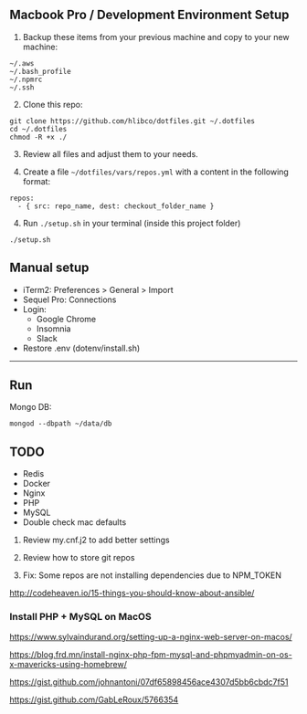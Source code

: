 ## Macbook Pro / Development Environment Setup

1. Backup these items from your previous machine and copy to your new machine:

```
~/.aws
~/.bash_profile
~/.npmrc
~/.ssh
```

2. Clone this repo:

```
git clone https://github.com/hlibco/dotfiles.git ~/.dotfiles
cd ~/.dotfiles
chmod -R +x ./
```

3. Review all files and adjust them to your needs.

4. Create a file `~/dotfiles/vars/repos.yml` with a content in the following format:

```
repos:
  - { src: repo_name, dest: checkout_folder_name }
````

4. Run `./setup.sh` in your terminal (inside this project folder)

```
./setup.sh
```


## Manual setup

- iTerm2: Preferences > General > Import
- Sequel Pro: Connections
- Login:
  - Google Chrome
  - Insomnia
  - Slack
- Restore .env (dotenv/install.sh)

---

## Run

Mongo DB:

```
mongod --dbpath ~/data/db
```

## TODO

- Redis
- Docker
 - Nginx
 - PHP
 - MySQL
- Double check mac defaults

1. Review my.cnf.j2 to add better settings

2. Review how to store git repos

3. Fix: Some repos are not installing dependencies due to NPM_TOKEN

http://codeheaven.io/15-things-you-should-know-about-ansible/


### Install PHP + MySQL on MacOS

https://www.sylvaindurand.org/setting-up-a-nginx-web-server-on-macos/

https://blog.frd.mn/install-nginx-php-fpm-mysql-and-phpmyadmin-on-os-x-mavericks-using-homebrew/

https://gist.github.com/johnantoni/07df65898456ace4307d5bb6cbdc7f51

https://gist.github.com/GabLeRoux/5766354
